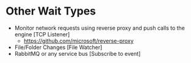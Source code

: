 ﻿# Other Wait Types
* Monitor network requests using reverse proxy and push calls to the engine [TCP Listener]
	* https://github.com/microsoft/reverse-proxy
* File/Folder Changes [File Watcher]
* RabbitMQ or any service bus [Subscribe to event]